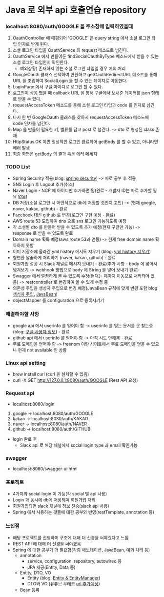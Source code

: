 # Java 로 외부 api 호출연습 repository

### localhost:8080/auth/GOOGLE 을 주소창에 입력하였을때

1. OauthController 에 매핑되어 'GOOGLE' 은 query string 에서 소셜 로그인 타입 인자로 받게 된다.
2. 소셜 로그인 타입을 OauthService 의 request 메소드로 넘긴다.
3. OauthService 에서 만들어둔 findSocialOauthByType 메소드에서 받을 수 있는 소셜 로그인 타입인지 확인한다.
    - 예외상황) 존재하지 않는 소셜 로그인 타입일 경우 예외 처리
4. GoogleOauth 클래스 선택하여 반환하고 getOauthRedirectURL 메소드를 통해 URL 을 조립하여 SocialLogin 을 할 수 있는 페이지로 이동한다.
5. LoginPage 에서 구글 아이디로 로그인 할 수 있다.
6. 로그인이 성공 했을 때 callback URL 을 통해 구글에서 보내준 데이터를 json 형태로 받을 수 있다.
7. requestAccessToken 메소드를 통해 소셜 로그인 타입과 code 를 인자로 넘긴다.
8. 다시 한 번 GoogleOauth 클래스를 찾아서 requestAccessToken 메소드에 code 인자를 넘긴다.
9. Map 을 만들어 필요한 키, 벨류를 담고 post 로 넘긴다. -> dto 로 형성된 class 존재
10. HttpStatus.OK 이면 정상적인 로그인 완료되어 getBody 를 할 수 있고, 아니라면 에러 발생
11. 최종 화면은 getBody 의 결과 혹은 에러 메세지

### TODO List

- Spring Security 적용(blog: [spring security](https://mangkyu.tistory.com/76)) -> 따로 공부 후 적용
- SNS Login 후 Logout 추가(취소)
- Naver Login - NCP 에 아이디만 추가하면 됨(완료 - 개발자 ID는 따로 추가할 필요 없음)
- DB 저장(소셜 로그인 시 어떤식으로 db에 저장할 것인지 고민) -> (현재 google, naver, kakao, github) - 완료
- Facebook 대신 github 로 변경(로그인 구현 예정 - 완료)
- AWS route 53 도입하여 dns 으로 sns 로그인 가능하도록 예정
- 각 소셜별 dto 를 만들어 받을 수 있도록 추가 예정(현재 구글만 가능) -> response 로 받을 수 있도록 완료
- Domain name 획득 예정(aws route 53과 연동) -> 현재 free domain name 획득하지 못함
- 이미 저장소에 올라간 yml history 에서도 지우기 (blog: [yml history 지우기](https://gmlwjd9405.github.io/2018/05/17/git-delete-incorrect-files.html))
- 형변환 깔끔하게 처리하기 (naver, kakao, github) - 완료
- 회원가입 성공 시 Slack 채널로 메시지 보내기 - 완료(추가 사항 - body 에 넣어서 넘겨보기 -> webhook 방법으로 body 에 String 을 넣어 보내기 완료)
- Swagger 에서 깔끔하게 볼 수 있도록 수정(현재는 페이지 이동으로 처리되어 있음) -> restcontroller 로 변경하여 볼 수 있게 수정 중
- 의존성 주입을 생성자 주입으로 변경 예정(JavaBean 규칙에 맞게 변경 포함 blog: [생성자 주입](https://madplay.github.io/post/why-constructor-injection-is-better-than-field-injection), [JavaBean](https://imasoftwareengineer.tistory.com/101))
- objectMapper 를 configuration 으로 등록시키기

### 해결해야할 사항

- google api 에서 userinfo 를 얻어야 함 -> userinfo 를 얻는 문서를 못 찾는중 (blog: [구글 사용자 정보](https://nect2r.tistory.com/9)) - 완료
- github api 에서 userinfo 를 얻어야 함 -> 아직 시도 안해봄 - 완료
- 무료 도메인을 얻어야 함 -> freenom 이란 사이트에서 무료 도메인을 얻을 수 있으나 현재 not available 인 상황

### Linux api setting

- brew install curl (curl 을 설치할 수 있음)
- curl -X GET http://127.0.0.1:8080/auth/GOOGLE (Rest API 요청)

### Request api

- localhost:8080/login
1. google -> localhost:8080/auth/GOOGLE
2. kakao -> localhost:8080/auth/KAKAO
3. naver -> localhost:8080/auth/NAVER
4. github -> localhost:8080/auth/GITHUB

- login 완료 후
    - Slack api 로 해당 채널에서 social login type 과 email 확인가능

### swagger

- localhost:8080/swagger-ui.html

### 프로젝트

- 4가지의 social login 이 가능(각 social 별 api 사용)
- Login 과 동시에 db에 저장되며 회원가입 처리
- 회원가입되면 slack 채널에 정보 전송(slack api 사용)
- Spring 에서 사용하는 것들에 대한 공부와 반영(restTemplate, annotation 등)

### 느낀점

- 해당 프로젝트를 진행하며 구조에 대해 더 신경을 써야겠다고 느낌
- REST API 에 대해 더 신경을 써야겠음
- Spring 에 대한 공부가 더 필요함(각종 애노테이션, JavaBean, 예외 처리 등)
    - annotation
        * service, configuration, repository, autowired 등
        * JPA 제공(Entity, Data 등)
    - Entity, DTO, VO
        * Entity (blog: [Entity & EntityManager](https://perfectacle.github.io/2018/01/14/jpa-entity-manager-factory/))
        * DTO와 VO (유튜브 우테코 [url 추가예정]())
    - Bean 등록
